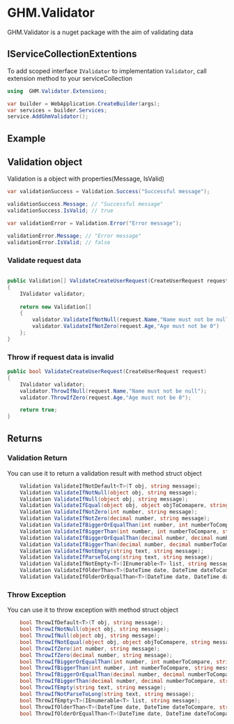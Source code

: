 # GHM.Validator

GHM.Validator is a nuget package with the aim of validating data

## IServiceCollectionExtentions

To add scoped interface `IValidator` to implementation `Validator`, call extension method to your serviceCollection

```csharp
using  GHM.Validator.Extensions;

var builder = WebApplication.CreateBuilder(args);
var services = builder.Services;
service.AddGhmValidator();
```

## Example

## Validation object
Validation is a object with properties(Message, IsValid)
```csharp
var validationSuccess = Validation.Success("Successful message");

validationSuccess.Message; // "Successful message"
validationSuccess.IsValid; // true

var validationError = Validation.Error("Error message");

validationError.Message; // "Error message"
validationError.IsValid; // false
```

### Validate request data
```csharp

public Validation[] ValidateCreateUserRequest(CreateUserRequest request)
{
    IValidator validator;
    
    return new Validation[]
    {
        validator.ValidateIfNotNull(request.Name,"Name must not be null"),
        validator.ValidateIfNotZero(request.Age,"Age must not be 0")
    };
}
```

### Throw if request data is invalid
```csharp
public bool ValidateCreateUserRequest(CreateUserRequest request)
{
    IValidator validator;
    validator.ThrowIfNull(request.Name,"Name must not be null");
    validator.ThrowIfZero(request.Age,"Age must not be 0");

    return true;
}
```

## Returns

### Validation Return

You can use it to return a validation result with method struct object 

```csharp
    Validation ValidateIfNotDefault<T>(T obj, string message);
    Validation ValidateIfNotNull(object obj, string message);
    Validation ValidateIfNull(object obj, string message);
    Validation ValidateIfEqual(object obj, object objToComapere, string message);
    Validation ValidateIfNotZero(int number, string message);
    Validation ValidateIfNotZero(decimal number, string message);
    Validation ValidateIfBiggerOrEqualThan(int number, int numberToCompare, string message);
    Validation ValidateIfBiggerThan(int number, int numberToCompare, string message);
    Validation ValidateIfBiggerOrEqualThan(decimal number, decimal numberToCompare, string message);
    Validation ValidateIfBiggerThan(decimal number, decimal numberToCompare, string message);
    Validation ValidateIfNotEmpty(string text, string message);
    Validation ValidateIfParseToLong(string text, string message);
    Validation ValidateIfNotEmpty<T>(IEnumerable<T> list, string message);
    Validation ValidateIfOlderThan<T>(DateTime date, DateTime dateToCompare, string message);
    Validation ValidateIfOlderOrEqualThan<T>(DateTime date, DateTime dateToCompare, string message);
```

### Throw Exception

You can use it to throw exception with method struct object 

```csharp
    bool ThrowIfDefault<T>(T obj, string message);
    bool ThrowIfNotNull(object obj, string message);
    bool ThrowIfNull(object obj, string message);
    bool ThrowIfNotEqual(object obj, object objToComapere, string message);
    bool ThrowIfZero(int number, string message);
    bool ThrowIfZero(decimal number, string message);
    bool ThrowIfBiggerOrEqualThan(int number, int numberToCompare, string message);
    bool ThrowIfBiggerThan(int number, int numberToCompare, string message);
    bool ThrowIfBiggerOrEqualThan(decimal number, decimal numberToCompare, string message);
    bool ThrowIfBiggerThan(decimal number, decimal numberToCompare, string message);
    bool ThrowIfEmpty(string text, string message);
    bool ThrowIfNotParseToLong(string text, string message);
    bool ThrowIfEmpty<T>(IEnumerable<T> list, string message);
    bool ThrowIfOlderThan<T>(DateTime date, DateTime dateToCompare, string message);
    bool ThrowIfOlderOrEqualThan<T>(DateTime date, DateTime dateToCompare, string message);
```